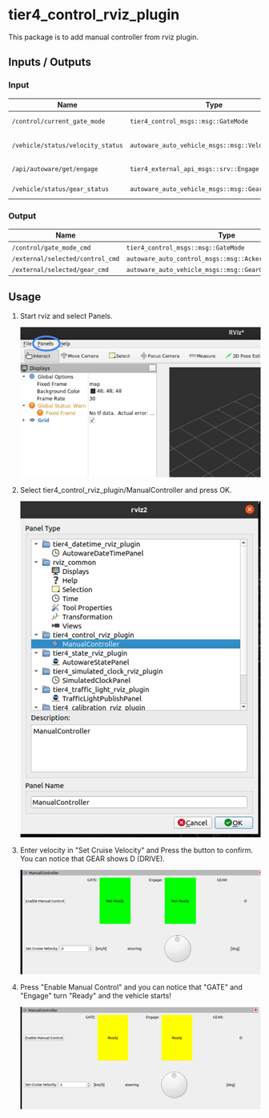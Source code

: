 # tier4_control_rviz_plugin

This package is to add manual controller from rviz plugin.

## Inputs / Outputs

### Input

| Name                              | Type                                              | Description             |
| --------------------------------- | ------------------------------------------------- | ----------------------- |
| `/control/current_gate_mode`      | `tier4_control_msgs::msg::GateMode`               | Current GATE mode       |
| `/vehicle/status/velocity_status` | `autoware_auto_vehicle_msgs::msg::VelocityReport` | Current velocity status |
| `/api/autoware/get/engage`        | `tier4_external_api_msgs::srv::Engage`            | Getting Engage          |
| `/vehicle/status/gear_status`     | `autoware_auto_vehicle_msgs::msg::GearReport`     | The state of GEAR       |

### Output

| Name                             | Type                                                       | Description             |
| -------------------------------- | ---------------------------------------------------------- | ----------------------- |
| `/control/gate_mode_cmd`         | `tier4_control_msgs::msg::GateMode`                        | GATE mode               |
| `/external/selected/control_cmd` | `autoware_auto_control_msgs::msg::AckermannControlCommand` | AckermannControlCommand |
| `/external/selected/gear_cmd`    | `autoware_auto_vehicle_msgs::msg::GearCommand`             | GEAR                    |

## Usage

1. Start rviz and select Panels.

   ![select_panels](./images/select_panels.png)

2. Select tier4_control_rviz_plugin/ManualController and press OK.

   ![select_manual_controller](./images/select_manual_controller.png)

3. Enter velocity in "Set Cruise Velocity" and Press the button to confirm. You can notice that GEAR shows D (DRIVE).

   ![manual_controller_not_ready](./images/manual_controller_not_ready.png)

4. Press "Enable Manual Control" and you can notice that "GATE" and "Engage" turn "Ready" and the vehicle starts!

   ![manual_controller_ready](./images/manual_controller_ready.png)
